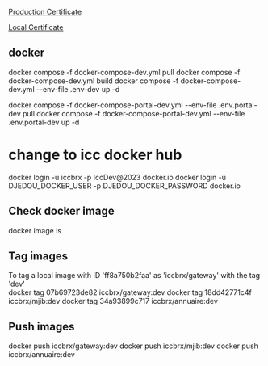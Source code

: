 

[Production Certificate](https://medium.com/@pi_45757/generate-lets-encrypt-certificate-using-certbot-on-linux-414d8adf2ff3)

[Local Certificate](https://github.com/FiloSottile/mkcert)


## docker
docker compose -f docker-compose-dev.yml pull
docker compose -f docker-compose-dev.yml build
docker compose -f docker-compose-dev.yml --env-file .env-dev up -d

docker compose -f docker-compose-portal-dev.yml --env-file .env.portal-dev pull
docker compose -f docker-compose-portal-dev.yml --env-file .env.portal-dev up -d

# change to icc docker hub
docker login -u iccbrx -p IccDev@2023 docker.io 
docker login -u DJEDOU_DOCKER_USER -p DJEDOU_DOCKER_PASSWORD docker.io 

## Check docker image
docker image ls

## Tag images
To tag a local image with ID 'ff8a750b2faa' as 'iccbrx/gateway' with the tag 'dev'  
docker tag 07b69723de82 iccbrx/gateway:dev
docker tag 18dd42771c4f iccbrx/mjib:dev
docker tag 34a93899c717 iccbrx/annuaire:dev

## Push images
docker push iccbrx/gateway:dev
docker push iccbrx/mjib:dev
docker push iccbrx/annuaire:dev